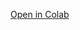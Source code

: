 [Open in Colab](https://colab.research.google.com/github/pm439357mim/Lab01_PCA/blob/main/lab3.ipynb)
